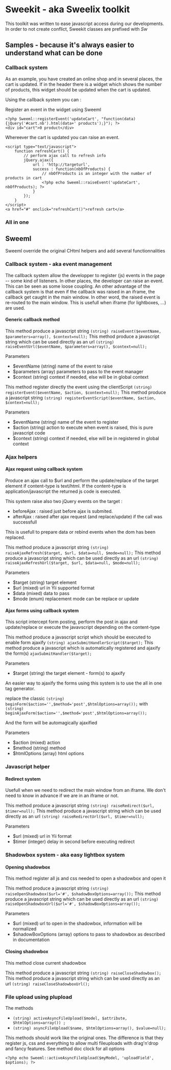 # Sweekit - aka Sweelix toolkit

This toolkit was written to ease javascript access during our developments.
In order to not create conflict, Sweekit classes are prefixed with _Sw_

## Samples - because it's always easier to understand what can be done

### Callback system

As an example, you have created an online shop and in several places, the cart is updated.
If in the header there is a widget which shows the number of products, this widget 
should be updated when the cart is updated.

Using the callback system you can : 

Register an event in the widget using Sweeml

    <?php Sweeml::registerEvent('updateCart', "function(data){jQuery('#cart.nb').html(data+' products');}"); ?>
    <div id="cart">0 product</div>

Whereever the cart is updated you can raise an event.

    <script type="text/javascript">
        function refreshCart() {
            // perform ajax call to refresh info
            jQuery.ajax({
                url : 'http://targeturl',
                success : function(nbOfProducts) {
                    // nbOfProducts is an integer with the number of products in cart
                    <?php echo Sweeml::raiseEvent('updateCart', nbOfProducts); ?>
                }
            });
        }
    </script>
    <a href="#" onclick="refreshCart()">refresh cart</a>
    
### All in one





## Sweeml

Sweeml override the original CHtml helpers and add several functionnalities

### Callback system - aka event management

The callback system allow the developper to register (js) events in the page -- some kind of listeners.
In other places, the developer can raise an event.
This can be seen as some loose coupling. An other advantage of the callback system is
that even if the callback was raised in an iframe, the callback get caught in the main window.
In other word, the raised event is re-routed to the main window. This is usefull when 
iframe (for lightboxes, ...) are used.

#### Generic callback method

This method produce a javascript string
````(string) raiseEvent($eventName, $parameters=array(), $context=null);````
This method produce a javascript string which can be used directly as an url
````(string) raiseEventUrl($eventName, $parameters=array(), $context=null);````

Parameters

* $eventName (string) name of the event to raise
* $parameters (array) parameters to pass to the event manager
* $context (string) context if needed, else will be in global context

This method register directly the event using the clientScript
````(string) registerEvent($eventName, $action, $context=null);````
This method produce a javascript string
````(string) registerEventScript($eventName, $action, $context=null);````

Parameters

* $eventName (string) name of the event to register
* $action (string) action to execute when event is raised, this is pure javascript code
* $context (string) context if needed, else will be in registered in global context

### Ajax helpers 

#### Ajax request using callback system

Produce an ajax call to $url and perform the update/replace
of the target element if content-type is text/html. If the content-type is application/javascript
the returned js code is executed.

This system raise also two jQuery events on the target : 

* beforeAjax : raised just before ajax is submited.
* afterAjax : raised after ajax request (and replace/update) if the call was successfull

This is usefull to prepare data or rebind events when the dom has been replaced.

This method produce a javascript string
````(string) raiseAjaxRefresh($target, $url, $data=null, $mode=null);````
This method produce a javascript string which can be used directly as an url
````(string) raiseAjaxRefreshUrl($target, $url, $data=null, $mode=null);````

Parameters

* $target (string) target element
* $url (mixed) url in Yii supported format
* $data (mixed) data to pass
* $mode (enum) replacement mode can be replace or update

#### Ajax forms using callback system

This script intercept form posting, perform the post in ajax and update/replace or execute
the javavscript depending on the content-type

This method produce a javascript script which should be executed to enable form ajaxify
````(string) ajaxSubmitHandlerScript($target);````
This method produce a javascript which is automatically registered and ajaxify the form(s)
````ajaxSubmitHandler($target);````

Parameters

* $target (string) the target element - form(s) to ajaxify

An easier way to ajaxify the forms using this system is to use the all
in one tag generator.

replace the classic 
````(string) beginForm($action='',$method='post',$htmlOptions=array());````
with
````(string) beginAjaxForm($action='',$method='post',$htmlOptions=array());````

And the form will be automagically ajaxified

Parameters

* $action (mixed) action
* $method (string) method
* $htmlOptions (array) html options

### Javascript helper

#### Redirect system

Usefull when we need to redirect the main window from an iframe. We don't need
to know in advance if we are in an iframe or not.

This method produce a javascript string
````(string) raiseRedirect($url, $timer=null);````
This method produce a javascript string which can be used directly as an url
````(string) raiseRedirectUrl($url, $timer=null);````

Parameters

* $url (mixed) url in Yii format
* $timer (integer) delay in second before executing redirect

### Shadowbox system - aka easy lightbox system

#### Opening shadowbox

This method register all js and css needed to open a shadowbox and open it

This method produce a javascript string
````(string) raiseOpenShadowbox($url='#', $shadowBoxOptions=array());````
This method produce a javascript string which can be used directly as an url
````(string) raiseOpenShadowboxUrl($url='#', $shadowBoxOptions=array());````

Parameters

* $url (mixed) url to open in the shadowbox, information will be normalized
* $shadowBoxOptions (array) options to pass to shadowbox as described in documentation

#### Closing shadowbox

This method close current shadowbox

This method produce a javascript string
````(string) raiseCloseShadowbox();````
This method produce a javascript string which can be used directly as an url
````(string) raiseCloseShadowboxUrl();````

### File upload using plupload

The methods

* ````(string) activeAsyncFileUpload($model, $attribute, $htmlOptions=array()) ;````
* ````(string) asyncFileUpload($name, $htmlOptions=array(), $value=null);````

This methods should work like the original ones.
The difference is that they register js, css and everything to allow multi fileuploads with drag'n'drop
and fancy features. See method doc clock for all options

    <?php echo Sweeml::activeAsyncFileUpload($myModel, 'uploadField', $options); ?>



